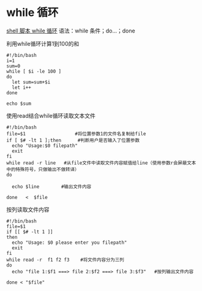 # while 循环
[shell 脚本 while 循环](https://www.cnblogs.com/bandaoyu/p/16510252.html#while%E5%BE%AA%E7%8E%AF)
语法：while 条件；do...；done

利用while循环计算1到100的和
```shell
#!/bin/bash
i=1
sum=0
while [ $i -le 100 ]
do
  let sum=sum+$i
  let i++
done

echo $sum
```

使用read结合while循环读取文本文件
```shell
#!/bin/bash
file=$1                  #将位置参数1的文件名复制给file
if [ $# -lt 1 ];then      #判断用户是否输入了位置参数
  echo "Usage:$0 filepath"
  exit
fi
while read -r line   #从file文件中读取文件内容赋值给line（使用参数r会屏蔽文本中的特殊符号，只做输出不做转译）
do

  echo $line        #输出文件内容

done   <  $file
```

按列读取文件内容
```shell
#!/bin/bash
file=$1
if [[ $# -lt 1 ]]
then
  echo "Usage: $0 please enter you filepath"
  exit
fi
while read -r  f1 f2 f3    #将文件内容分为三列
do
  echo "file 1:$f1 ===> file 2:$f2 ===> file 3:$f3"   #按列输出文件内容

done < "$file"
```
